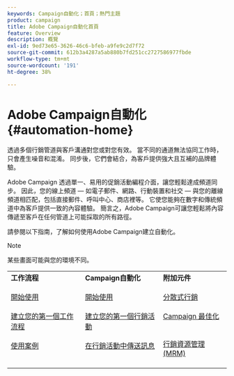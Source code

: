 ```yaml
---
keywords: Campaign自動化；首頁；熱門主題
product: campaign
title: Adobe Campaign自動化首頁
feature: Overview
description: 概覽
exl-id: 9ed73e65-3626-46c6-bfeb-a9fe9c2d7f72
source-git-commit: 612b3a4287a5ab880b7fd251cc2727586977fbde
workflow-type: tm+mt
source-wordcount: '191'
ht-degree: 38%

---
```


# Adobe Campaign自動化 {#automation-home}

透過多個行銷管道與客戶溝通對您或對您有效。 當不同的通道無法協同工作時，只會產生噪音和混淆。 同步後，它們會結合，為客戶提供強大且互補的品牌體驗。

Adobe Campaign 透過單一、易用的促銷活動編程介面，讓您輕鬆達成頻道同步。 因此，您的線上頻道 — 如電子郵件、網路、行動裝置和社交 — 與您的離線頻道相匹配，包括直接郵件、呼叫中心、商店裡等。 它使您能夠在數字和傳統頻道中為客戶提供一致的內容體驗。  簡言之，Adobe Campaign可讓您輕鬆將內容傳遞至客戶在任何管道上可能採取的所有路徑。


請參閱以下指南，了解如何使用Adobe Campaign建立自動化。

>[!NOTE]
>某些畫面可能與您的環境不同。


<table>
<tr>
  <td valign="top">
    <div>
    <b>工作流程</b>
    </div>
    <br>
    <div>
    <a href="workflow/about-workflows.md">開始使用</a>
    </div>
    <br>     
    <div>
    <a href="workflow/build-a-workflow.md">建立您的第一個工作流程</a>
    </div>
    <br>
    <div>
    <a href="workflow/workflow-use-cases.md">使用案例</a>
    </div>
    <br>
  </td>
  <td valign="top">
    <div>
    <b>Campaign自動化</b>
    </div>
    <br>
    <div>
    <a href="campaigns/set-up-campaigns.md">開始使用</a>
    </div>
    <br>
    <div>
    <a href="campaigns/marketing-campaign-create.md">建立您的第一個行銷活動</a>
    </div>
    <br>
    <div>
    <a href="campaigns/marketing-campaign-deliveries.md">在行銷活動中傳送訊息</a>
    </div>
    <br>
  </td>
  <td valign="top">
    <div>
    <b>附加元件</b>
    </div>
    <br>
    <div>
    <a href="distributed-marketing/about-distributed-marketing.md">分散式行銷</a>
    </div>
    <br>
    <div>
    <a href="campaign-opt/campaign-typologies.md">Campaign 最佳化</a>
    </div>
    <br>
    <br>
    <div>
    <a href="mrm/about-marketing-resource-management.md">行銷資源管理(MRM)</a>
    </div>
    <br>
  </td>
</tr>
</table>
